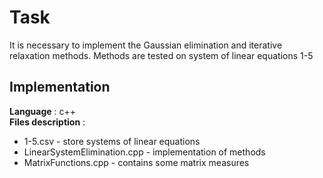 # Task
It is necessary to implement the Gaussian elimination and
iterative relaxation methods. Methods are tested on system of linear equations 1-5

## Implementation
**Language** : с++  
**Files description** :  
 - 1-5.csv - store systems of linear equations
 - LinearSystemElimination.cpp - implementation of methods
 - MatrixFunctions.cpp - contains some matrix measures